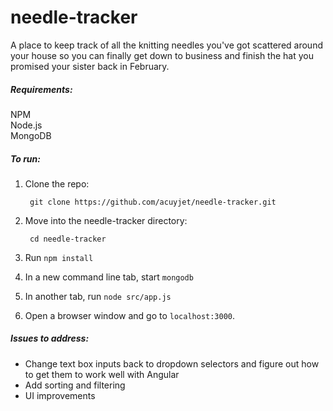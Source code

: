 # needle-tracker
A place to keep track of all the knitting needles you've got scattered around your house so you can finally get down 
to business and finish the hat you promised your sister back in February. 

##### Requirements:
NPM  
Node.js  
MongoDB

##### To run:

1. Clone the repo:

        git clone https://github.com/acuyjet/needle-tracker.git

2. Move into the needle-tracker directory:

        cd needle-tracker
    
3. Run `npm install`

4. In a new command line tab, start `mongodb`

5. In another tab, run `node src/app.js`

6. Open a browser window and go to `localhost:3000`.

##### Issues to address:
* Change text box inputs back to dropdown selectors and figure out how to get them to work well with Angular
* Add sorting and filtering
* UI improvements
